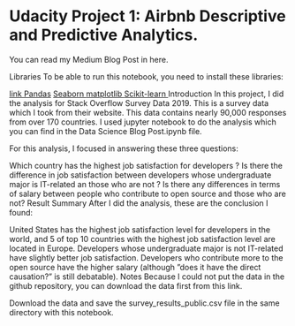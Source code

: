# Udacity Project 1: Airbnb Descriptive and Predictive Analytics.

You can read my Medium Blog Post in here.

Libraries
To be able to run this notebook, you need to install these libraries:

<a href="url">link Pandas</a>
<a href = "url"> Seaborn </a>
<a href = "url"> matplotlib </a>
<a href = "url"> Scikit-learn </a>
Introduction
In this project, I did the analysis for Stack Overflow Survey Data 2019. This is a survey data which I took from their website. This data contains nearly 90,000 responses from over 170 countries. I used jupyter notebook to do the analysis which you can find in the Data Science Blog Post.ipynb file.

For this analysis, I focused in answering these three questions:

Which country has the highest job satisfaction for developers ?
Is there the difference in job satisfaction between developers whose undergraduate major is IT-related an those who are not ?
Is there any differences in terms of salary between people who contribute to open source and those who are not?
Result Summary
After I did the analysis, these are the conclusion I found:

United States has the highest job satisfaction level for developers in the world, and 5 of top 10 countries with the highest job satisfaction level are located in Europe.
Developers whose undergraduate major is not IT-related have slightly better job satisfaction.
Developers who contribute more to the open source have the higher salary (although ”does it have the direct causation?” is still debatable).
Notes
Because I could not put the data in the github repository, you can download the data first from this link.

Download the data and save the survey_results_public.csv file in the same directory with this notebook.

